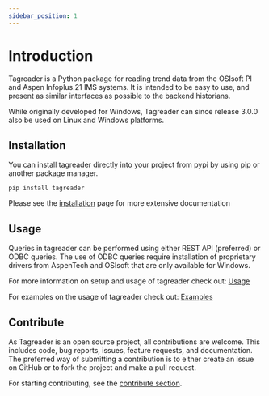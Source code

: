 ```yaml
---
sidebar_position: 1
---
```

# Introduction

Tagreader is a Python package for reading trend data from the OSIsoft PI and Aspen Infoplus.21 IMS systems. It is 
intended to be easy to use, and present as similar interfaces as possible to the backend historians.

While originally developed for Windows, Tagreader can since release 3.0.0 also be used on Linux and Windows platforms.

## Installation
You can install tagreader directly into your project from pypi by using pip
or another package manager. 

```shell"
pip install tagreader
```

Please see the [installation](/quickstart) page for more extensive documentation
## Usage
Queries in tagreader can be performed using either REST API (preferred) or ODBC queries. The use of ODBC queries require installation 
of proprietary drivers from AspenTech and OSIsoft that are only available for Windows.

For more information on setup and usage of tagreader check out: [Usage](/usage)

For examples on the usage of tagreader check out: [Examples](/examples)
## Contribute
As Tagreader is an open source project, all contributions are welcome. This includes code, bug reports, issues, feature requests, and documentation. The preferred 
way of submitting a contribution is to either create an issue on GitHub or to fork the project and make a pull request.

For starting contributing, see the [contribute section](../contribute/how-to-start-contributing.md).
